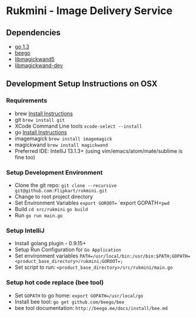 # Rukmini - Image Delivery Service


## Dependencies
* [go 1.3](http://golang.org/)
* [beego](http://beego.me/)
* [libmagickwand5](https://packages.debian.org/wheezy/libmagickwand5)
* [libmagickwand-dev](https://packages.debian.org/wheezy/libmagickwand-dev)


## Development Setup Instructions on OSX
### Requirements
* brew [Install Instructions](http://brew.sh/)
* git `brew install git`
* XCode Command Line tools `xcode-select --install`
* go [Install Instructions](http://golang.org/doc/install)
* imagemagick `brew install imagemagick`
* magickwand `brew install magickwand`
* Preferred IDE: IntelliJ 13.1.3+ (using vim/emacs/atom/mate/sublime is fine too)

### Setup Development Environment
* Clone the git repo: `git clone --recursive git@github.com:Flipkart/rukmini.git`
* Change to root project directory
* Set Environment Variables
  `export GOROOT=`
  `export GOPATH=``pwd``
* Build
  `cd src/rukmini`
  `go build`
* Run
  `go run main.go`

### Setup IntelliJ
* Install golang plugin - 0.9.15+
* Setup Run Configuration for `Go Application`
* Set environment variables `PATH=/usr/local/bin:/usr/bin:$PATH;GOPATH=<product_base_directory>/rukmini;GOROOT=;`
* Set script to run: `<product_base_directory>/src/rukmini/main.go`

### Setup hot code replace (bee tool)
* Set `GOPATH` to go home: `export GOPATH=/usr/local/go`
* Install bee tool: `go get github.com/beego/bee`
* bee tool documentation: `http://beego.me/docs/install/bee.md`